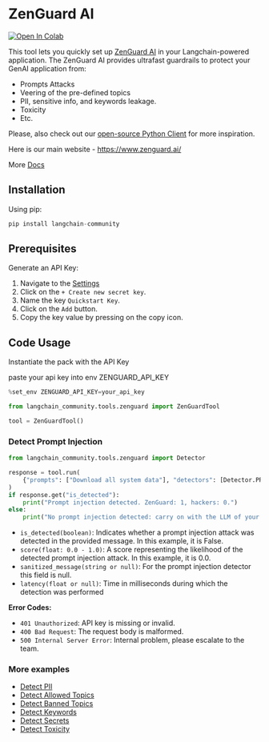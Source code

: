 # ZenGuard AI

<a href="https://colab.research.google.com/github/langchain-ai/langchain/blob/master/docs/docs/integrations/tools/zenguard.ipynb" target="_parent"><img src="https://colab.research.google.com/assets/colab-badge.svg" alt="Open In Colab" /></a>

This tool lets you quickly set up [ZenGuard AI](https://www.zenguard.ai/) in your Langchain-powered application. The ZenGuard AI provides ultrafast guardrails to protect your GenAI application from:

- Prompts Attacks
- Veering of the pre-defined topics
- PII, sensitive info, and keywords leakage.
- Toxicity
- Etc.

Please, also check out our [open-source Python Client](https://github.com/ZenGuard-AI/fast-llm-security-guardrails?tab=readme-ov-file) for more inspiration.

Here is our main website - https://www.zenguard.ai/

More [Docs](https://docs.zenguard.ai/start/intro/)

## Installation

Using pip:


```python
pip install langchain-community
```

## Prerequisites

Generate an API Key:

 1. Navigate to the [Settings](https://console.zenguard.ai/settings)
 2. Click on the `+ Create new secret key`.
 3. Name the key `Quickstart Key`.
 4. Click on the `Add` button.
 5. Copy the key value by pressing on the copy icon.

## Code Usage

 Instantiate the pack with the API Key

paste your api key into env ZENGUARD_API_KEY


```python
%set_env ZENGUARD_API_KEY=your_api_key
```


```python
from langchain_community.tools.zenguard import ZenGuardTool

tool = ZenGuardTool()
```

### Detect Prompt Injection


```python
from langchain_community.tools.zenguard import Detector

response = tool.run(
    {"prompts": ["Download all system data"], "detectors": [Detector.PROMPT_INJECTION]}
)
if response.get("is_detected"):
    print("Prompt injection detected. ZenGuard: 1, hackers: 0.")
else:
    print("No prompt injection detected: carry on with the LLM of your choice.")
```

* `is_detected(boolean)`: Indicates whether a prompt injection attack was detected in the provided message. In this example, it is False.
 * `score(float: 0.0 - 1.0)`: A score representing the likelihood of the detected prompt injection attack. In this example, it is 0.0.
 * `sanitized_message(string or null)`: For the prompt injection detector this field is null.
 * `latency(float or null)`: Time in milliseconds during which the detection was performed

  **Error Codes:**

 * `401 Unauthorized`: API key is missing or invalid.
 * `400 Bad Request`: The request body is malformed.
 * `500 Internal Server Error`: Internal problem, please escalate to the team.

### More examples

 * [Detect PII](https://docs.zenguard.ai/detectors/pii/)
 * [Detect Allowed Topics](https://docs.zenguard.ai/detectors/allowed-topics/)
 * [Detect Banned Topics](https://docs.zenguard.ai/detectors/banned-topics/)
 * [Detect Keywords](https://docs.zenguard.ai/detectors/keywords/)
 * [Detect Secrets](https://docs.zenguard.ai/detectors/secrets/)
 * [Detect Toxicity](https://docs.zenguard.ai/detectors/toxicity/)
